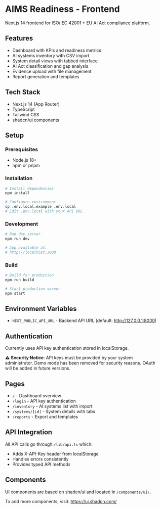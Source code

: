 # AIMS Readiness - Frontend

Next.js 14 frontend for ISO/IEC 42001 + EU AI Act compliance platform.

## Features

- Dashboard with KPIs and readiness metrics
- AI systems inventory with CSV import
- System detail views with tabbed interface
- AI Act classification and gap analysis
- Evidence upload with file management
- Report generation and templates

## Tech Stack

- Next.js 14 (App Router)
- TypeScript
- Tailwind CSS
- shadcn/ui components

## Setup

### Prerequisites

- Node.js 18+
- npm or pnpm

### Installation

```bash
# Install dependencies
npm install

# Configure environment
cp .env.local.example .env.local
# Edit .env.local with your API URL
```

### Development

```bash
# Run dev server
npm run dev

# App available at:
# http://localhost:3000
```

### Build

```bash
# Build for production
npm run build

# Start production server
npm start
```

## Environment Variables

- `NEXT_PUBLIC_API_URL` - Backend API URL (default: http://127.0.0.1:8000)

## Authentication

Currently uses API key authentication stored in localStorage. 

⚠️ **Security Notice**: API keys must be provided by your system administrator. Demo mode has been removed for security reasons. OAuth will be added in future versions.

## Pages

- `/` - Dashboard overview
- `/login` - API key authentication
- `/inventory` - AI systems list with import
- `/systems/[id]` - System details with tabs
- `/reports` - Export and templates

## API Integration

All API calls go through `/lib/api.ts` which:
- Adds X-API-Key header from localStorage
- Handles errors consistently
- Provides typed API methods

## Components

UI components are based on shadcn/ui and located in `/components/ui/`.

To add more components, visit: https://ui.shadcn.com/

